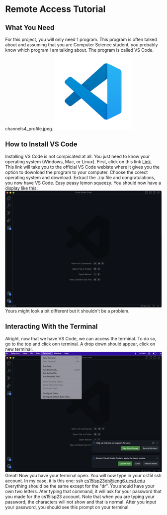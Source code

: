# Remote Access Tutorial
## What You Need
For this project, you will only need 1 program. This program is often talked about and assuming that you are Computer Science student,
you probably know which program I am talking about. The program is called VS Code. channels4_profile.jpeg. ![Image](channels4_profile.jpeg)				
## How to Install VS Code
Installing VS Code is not compicated at all. You just need to know your operating system (Windows, Mac, or Linux).
First, click on this link [Link](https://code.visualstudio.com/).
This link will take you to the official VS Code webiste where it gives you the option to download the program to your computer. Choose the corect operating
system and download. Extract the .zip file and congratulations, you now have VS Code. Easy peasy lemon squeezy.
You should now have a display like this:
![Image](VSCode.png)
Yours might look a bit different but it shouldn't be a problem.
## Interacting With the Terminal 
Alright, now that we have VS Code, we can access the terminal. To do so, go to the top and click onn terminal. A drop down should appear, click on 
new terminal.
![Image](VSCode1.png)
Great! Now you have your terminal open. You will now type in your cs15l ssh account. In my case, it is this one: ssh cs15lsp23dr@ieng6.ucsd.edu
Everything should be the same except for the "dr". You should have your own two letters. Ater typing that command, it will ask for your password that
you made for the cs15lsp23 account. Note that when you are typing your password, the characters will not show and that is normal. After you input your password, you should see this prompt on your terminal. 


